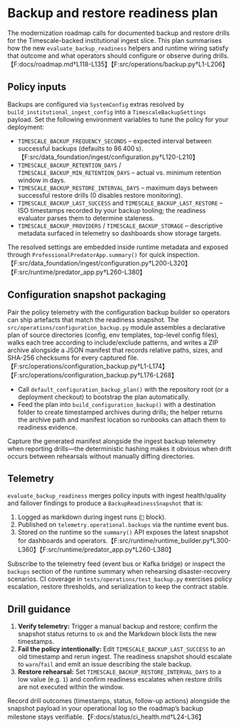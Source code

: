 # Backup and restore readiness plan

The modernization roadmap calls for documented backup and restore drills for the
Timescale-backed institutional ingest slice. This plan summarises how the new
`evaluate_backup_readiness` helpers and runtime wiring satisfy that outcome and
what operators should configure or observe during drills.【F:docs/roadmap.md†L118-L135】【F:src/operations/backup.py†L1-L206】

## Policy inputs

Backups are configured via `SystemConfig` extras resolved by
`build_institutional_ingest_config` into a `TimescaleBackupSettings` payload.
Set the following environment variables to tune the policy for your deployment:

- `TIMESCALE_BACKUP_FREQUENCY_SECONDS` – expected interval between successful
  backups (defaults to 86 400 s).【F:src/data_foundation/ingest/configuration.py†L120-L210】
- `TIMESCALE_BACKUP_RETENTION_DAYS` / `TIMESCALE_BACKUP_MIN_RETENTION_DAYS` –
  actual vs. minimum retention window in days.
- `TIMESCALE_BACKUP_RESTORE_INTERVAL_DAYS` – maximum days between successful
  restore drills (0 disables restore monitoring).
- `TIMESCALE_BACKUP_LAST_SUCCESS` and `TIMESCALE_BACKUP_LAST_RESTORE` – ISO
  timestamps recorded by your backup tooling; the readiness evaluator parses
  them to determine staleness.
- `TIMESCALE_BACKUP_PROVIDERS` / `TIMESCALE_BACKUP_STORAGE` – descriptive
  metadata surfaced in telemetry so dashboards show storage targets.

The resolved settings are embedded inside runtime metadata and exposed through
`ProfessionalPredatorApp.summary()` for quick inspection.【F:src/data_foundation/ingest/configuration.py†L200-L320】【F:src/runtime/predator_app.py†L260-L380】

## Configuration snapshot packaging

Pair the policy telemetry with the configuration backup builder so operators can
ship artefacts that match the readiness snapshot. The
`src/operations/configuration_backup.py` module assembles a declarative plan of
source directories (config, env templates, top-level config files), walks each
tree according to include/exclude patterns, and writes a ZIP archive alongside a
JSON manifest that records relative paths, sizes, and SHA-256 checksums for
every captured file.【F:src/operations/configuration_backup.py†L1-L174】【F:src/operations/configuration_backup.py†L176-L268】

- Call `default_configuration_backup_plan()` with the repository root (or a
  deployment checkout) to bootstrap the plan automatically.
- Feed the plan into `build_configuration_backup()` with a destination folder to
  create timestamped archives during drills; the helper returns the archive path
  and manifest location so runbooks can attach them to readiness evidence.

Capture the generated manifest alongside the ingest backup telemetry when
reporting drills—the deterministic hashing makes it obvious when drift occurs
between rehearsals without manually diffing directories.

## Telemetry

`evaluate_backup_readiness` merges policy inputs with ingest health/quality and
failover findings to produce a `BackupReadinessSnapshot` that is:

1. Logged as markdown during ingest runs (`💾` block).
2. Published on `telemetry.operational.backups` via the runtime event bus.
3. Stored on the runtime so the `summary()` API exposes the latest snapshot for
   dashboards and operators.【F:src/runtime/runtime_builder.py†L300-L360】【F:src/runtime/predator_app.py†L260-L380】

Subscribe to the telemetry feed (event bus or Kafka bridge) or inspect the
`backups` section of the runtime summary when rehearsing disaster-recovery
scenarios. CI coverage in `tests/operations/test_backup.py` exercises policy
escalation, restore thresholds, and serialization to keep the contract stable.

## Drill guidance

1. **Verify telemetry:** Trigger a manual backup and restore; confirm the
   snapshot status returns to `ok` and the Markdown block lists the new
   timestamps.
2. **Fail the policy intentionally:** Edit `TIMESCALE_BACKUP_LAST_SUCCESS` to an
   old timestamp and rerun ingest. The readiness snapshot should escalate to
   `warn`/`fail` and emit an issue describing the stale backup.
3. **Restore rehearsal:** Set `TIMESCALE_BACKUP_RESTORE_INTERVAL_DAYS` to a low
   value (e.g. `1`) and confirm readiness escalates when restore drills are not
   executed within the window.

Record drill outcomes (timestamps, status, follow-up actions) alongside the
snapshot payload in your operational log so the roadmap’s backup milestone stays
verifiable.【F:docs/status/ci_health.md†L24-L36】
